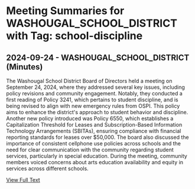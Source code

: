 # Meeting Summaries for WASHOUGAL_SCHOOL_DISTRICT with Tag: school-discipline

## 2024-09-24 - WASHOUGAL_SCHOOL_DISTRICT (Minutes)

The Washougal School District Board of Directors held a meeting on September 24, 2024, where they addressed several key issues, including policy revisions and community engagement. Notably, they conducted a first reading of Policy 3241, which pertains to student discipline, and is being revised to align with new emergency rules from OSPI. This policy aims to enhance the district's approach to student behavior and discipline. Another new policy introduced was Policy 6550, which establishes a Capitalization Threshold for Leases and Subscription-Based Information Technology Arrangements (SBITAs), ensuring compliance with financial reporting standards for leases over $50,000. The board also discussed the importance of consistent cellphone use policies across schools and the need for clear communication with the community regarding student services, particularly in special education. During the meeting, community members voiced concerns about arts education availability and equity in services across different schools.

[View Full Text](https://raw.githubusercontent.com/VoronoiPerspectives/WashingtonStateSchoolBoardExplorer/refs/heads/main/data/countries/usa/states/wa/counties/clark/school_boards/washougal_school_district/2024/processed/2024-09-24-minutes.txt)

